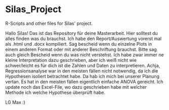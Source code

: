 # Silas_Project
R-Scripts and other files for Silas' project.

Hallo Silas! Das ist das Repository für deine Masterarbeit. Hier solltest du alles finden was du brauchst. Ich habe den Report/Auswertung vorerst mal als .html und .docx kompiliert. Sag bescheid wenn du einzelne Plots in einem anderen Format oder mit anderer Beschriftung brauchst. Bitte sag auch gleich Bescheid wenn du was nicht verstehst. Ich habe zwar immer ne kleine Interpretation dazu geschrieben, aber ich weiß nicht wie schwer/leicht es für dich ist die Zahlen und Daten zu interpretieren. Achja, Regressionsanalyse war in den meisten fällen nicht notwendig, da ich die Hypothesen isoliert betrachtet habe. Da hab ich mich bei unserer Planung vertan. Es hat in den meisten fällen eigentlich einfache ANOVA gereicht. Ich update noch das Excel-File, wo dazu geschrieben habe mit welcher Methode ich welche Hypothese überprüft habe.

LG Max :)
